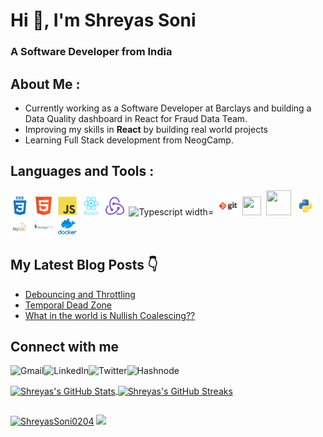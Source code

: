 <h1 align="left">Hi 👋, I'm Shreyas Soni</h1>
<h3 align="left">A Software Developer from India</h3>

## About Me :

- Currently working as a Software Developer at Barclays and building a Data Quality dashboard in React for Fraud Data Team.
- Improving my skills in **React** by building real world projects
- Learning Full Stack development from NeogCamp.

## Languages and Tools :

<div>
  <img src="https://github.com/devicons/devicon/blob/master/icons/css3/css3-plain-wordmark.svg"  title="CSS3" alt="CSS" width="30" height="30"/>&nbsp;
  <img src="https://github.com/devicons/devicon/blob/master/icons/html5/html5-original.svg" title="HTML5" alt="HTML" width="30" height="30"/>&nbsp;
   <img src="https://github.com/devicons/devicon/blob/master/icons/javascript/javascript-original.svg" title="JavaScript" alt="JavaScript" width="30" height="30"/>&nbsp;
  <img src="https://github.com/devicons/devicon/blob/master/icons/react/react-original-wordmark.svg" title="React" alt="React" width="30" height="30"/>&nbsp;
  <img src="https://github.com/devicons/devicon/blob/master/icons/redux/redux-original.svg" title="Redux" alt="Redux " width="30" height="30"/>&nbsp;
  <img src="https://img.icons8.com/color/48/000000/typescript.png" title="Typescript" alt="Typescript width="30" height="30"/>&nbsp;
  <img src="https://github.com/devicons/devicon/blob/master/icons/git/git-original-wordmark.svg" title="Git" **alt="Git" width="30" height="30"/>&nbsp;
  <img src="https://cdn.jsdelivr.net/gh/devicons/devicon/icons/jira/jira-original-wordmark.svg" width="30" height="30" />&nbsp;
                                                                                                                      <img src="https://img.icons8.com/color/48/000000/firebase.png" width="40" height="40" />&nbsp;
 <img src="https://raw.githubusercontent.com/github/explore/80688e429a7d4ef2fca1e82350fe8e3517d3494d/topics/python/python.png" width="30" height="30" />&nbsp;          <img src="https://raw.githubusercontent.com/github/explore/80688e429a7d4ef2fca1e82350fe8e3517d3494d/topics/mysql/mysql.png" width="30" height="30" />&nbsp;              <img src="https://raw.githubusercontent.com/github/explore/80688e429a7d4ef2fca1e82350fe8e3517d3494d/topics/mongodb/mongodb.png" width="30" height="30" />&nbsp;          <img src="https://raw.githubusercontent.com/github/explore/80688e429a7d4ef2fca1e82350fe8e3517d3494d/topics/docker/docker.png" width="30" height="30" />&nbsp;                                                                                              
                                                                                                   
</div>

## My Latest Blog Posts 👇

- [Debouncing and Throttling](https://shreyassoni.hashnode.dev/debouncing-and-throttling)
- [Temporal Dead Zone](https://shreyassoni.hashnode.dev/temporal-dead-zone)
- [What in the world is Nullish Coalescing??](https://shreyassoni.hashnode.dev/what-in-the-world-is-nullish-coalescing)

## Connect with me

<a href="mailto:sonishreyas10@gmail.com"><img src="https://img.shields.io/badge/Gmail-D14836?style=for-the-badge&logo=gmail&logoColor=white" alt="Gmail" align="left"/></a>
<a href="https://www.linkedin.com/in/shreyas-soni-00752618b/"><img src="https://img.shields.io/badge/LinkedIn-0077B5?style=for-the-badge&logo=linkedin&logoColor=white" alt="LinkedIn" align="left"/></a>
<a href="https://twitter.com/ShreyasSoni0204"><img src="https://img.shields.io/badge/Twitter-1DA1F2?style=for-the-badge&logo=twitter&logoColor=white" alt="Twitter"  align="left"/></a>
<a href="https://shreyassoni.hashnode.dev/"><img src="https://img.shields.io/badge/Hashnode-2962FF?style=for-the-badge&logo=hashnode&logoColor=white" alt="Hashnode" align="left" /> </a> <br/>

<a href="https://github.com/sonishreyas">
  <img align="center" src="https://github-readme-stats.vercel.app/api?username=sonishreyas&show_icons=true&line_height=27&count_private=true&theme=github_dark" alt="Shreyas's GitHub Stats" />
<tr/>
<img align="center" src="https://github-readme-streak-stats.herokuapp.com?user=sonishreyas&theme=github-dark-blue" alt="Shreyas's GitHub Streaks" />
</a>
                                                                                                                                                 
                                                                                                                                                 
## 

<div> <a href="https://twitter.com/ShreyasSoni0204" target="blank"><img src="https://img.shields.io/twitter/follow/ShreyasSoni0204?logo=twitter&style=flat-square" alt="ShreyasSoni0204" /></a> <tr><img src="https://komarev.com/ghpvc/?username=sonishreyas&style=flat-square" /> </div>
